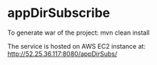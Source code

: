 # appDirSubscribe

To generate war of the project: mvn clean install

The service is hosted on AWS EC2 instance at: http://52.25.36.117:8080/appDirSubs/
